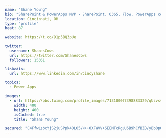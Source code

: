 ```yaml
---
name: "Shane Young"
bio: "SharePoint & PowerApps MVP - SharePoint, O365, Flow, PowerApps consulting? @PowerApps911 | Pure Snark? You found it."
location: Cincinnati, OH
type: "profile"
heat: 87

website: https://t.co/91p5BQ3pUe

twitter:
  username: ShanesCows
  url: https://twitter.com/ShanesCows
  followers: 15361

linkedin:
  url: https://www.linkedin.com/in/cincyshane

topics:
  - Power Apps

images:
  - url: https://pbs.twimg.com/profile_images/713100007398883329/qUzvsvQ3_400x400.jpg
    width: 400
    height: 400
    isCached: true
    title: "Shane Young"

secured: "C4FfwLebcYjS2juSPpk4OLO5/N++0XFWVV+SEEMTcRguU6B9hCfBZB/yBb0pQ+61TkETRiSrg5jZ87G12CZnA6J5UtfVCtIJEeJMfbp9ZbmZWaQ9oe7TMx36AuAe1DH6kwPmSZk/ShRqe+wduz9SUN7VUohGYulYJDszBbrEBi1rn+DHFCtEHJCOhUwtlgST2cTkOYdykW1Xyehz9jxaiADrJE33SO5bXL9U+SOammk/qjPVYfpEbx7008NzwZtntCwjGxUCErsBV4owHFqxxSvRSx2kce2MjGwUpSR7E48pL0O0DKkTlP8cL07vnuXz9SU0JamUN8wWk59xHm3hgusGQ2fVvCLYI9IuhxVPRZ7lp4KwsIByvJzcB1cUQ+AwAAGEc1PNS8NSGSJiICDzqn5IDgVYkVqOBAQvwZB7st4=;wO7Bl7nzZDwVyoJaOc7Lqg=="
---
```


